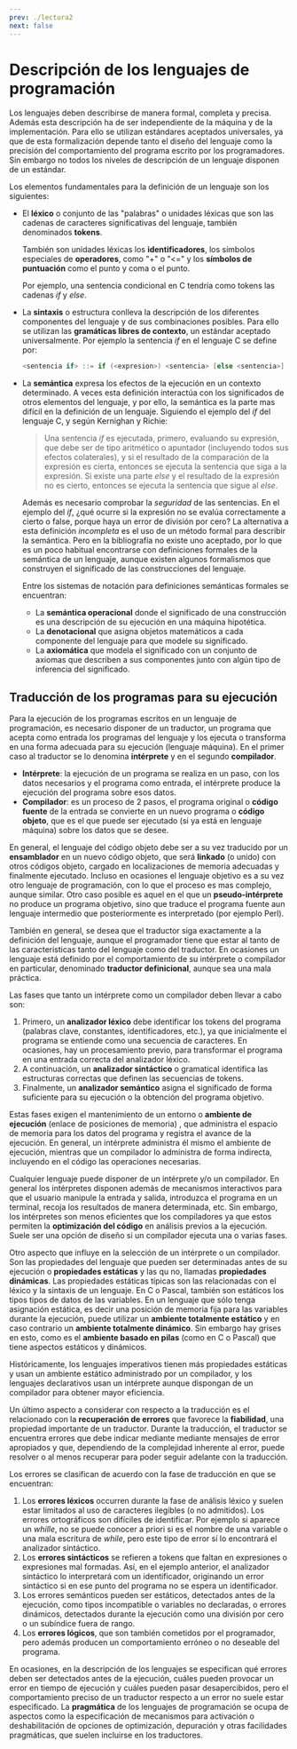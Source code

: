 ```yaml
---
prev: ./lectura2
next: false
---
```

# Descripción de los lenguajes de programación

Los lenguajes deben describirse de manera formal, completa y precisa. Además esta descripción ha de ser independiente de la máquina y de la implementación. Para ello se utilizan estándares aceptados universales, ya que de esta formalización depende tanto el diseño del lenguaje como la precisión del comportamiento del programa escrito por los programadores. Sin embargo no todos los niveles de descripción de un lenguaje disponen de un estándar.

Los elementos fundamentales para la definición de un lenguaje son los siguientes:

- El **léxico** o conjunto de las "palabras" o unidades léxicas que son las cadenas de caracteres significativas del lenguaje, también denominados **tokens**.
  
  También son unidades léxicas los **identificadores**, los símbolos especiales de **operadores**, como "+" o "<=" y los **símbolos de puntuación** como el punto y coma o el punto. 

  Por ejemplo, una sentencia condicional en C tendría como tokens las cadenas *if* y *else*.

- La **sintaxis** o estructura conlleva la descripción de los diferentes componentes del lenguaje y de sus combinaciones posibles. Para ello se utilizan las **gramáticas libres de contexto**, un estándar aceptado universalmente. Por ejemplo la sentencia *if* en el lenguaje C se define por:

  ``` C
  <sentencia if> ::= if (<expresion>) <sentencia> [else <sentencia>]
  ```

- La **semántica** expresa los efectos de la ejecución en un contexto determinado. A veces esta definición interactúa con los significados de otros elementos del lenguaje, y por ello, la semántica es la parte mas difícil en la definición de un lenguaje. Siguiendo el ejemplo del *if* del lenguaje C, y según Kernighan y Richie: 
 
  > Una sentencia *if* es ejecutada, primero, evaluando su expresión, que debe ser de tipo aritmético o apuntador (incluyendo todos sus efectos colaterales), y si el resultado de la comparación de la expresión es cierta, entonces se ejecuta la sentencia que siga a la expresión. Si existe una parte *else* y el resultado de la expresión no es cierto, entonces se ejecuta la sentencia que sigue al *else*.

  Además es necesario comprobar la *seguridad* de las sentencias. En el ejemplo del *if*, ¿qué ocurre si la expresión no se evalúa correctamente a cierto o false, porque haya un error de división por cero? La alternativa a esta definición *incompleta* es el uso de un método formal para describir la semántica. Pero en la bibliografía no existe uno aceptado, por lo que es un poco habitual encontrarse con definiciones formales de la semántica de un lenguaje, aunque existen algunos formalismos que construyen el significado de las construcciones del lenguaje.

  Entre los sistemas de notación para definiciones semánticas formales se encuentran:
   - La **semántica operacional** donde el significado de una construcción es una descripción de su ejecución en una máquina hipotética.
   - La **denotacional** que asigna objetos matemáticos a cada componente del lenguaje para que modele su significado.
   - La **axiomática** que modela el significado con un conjunto de axiomas que describen a sus componentes junto con algún tipo de inferencia del significado.

## Traducción de los programas para su ejecución

Para la ejecución de los programas escritos en un lenguaje de programación, es necesario disponer de un traductor, un programa que acepta como entrada los programas del lenguaje y los ejecuta o transforma en una forma adecuada para su ejecución (lenguaje máquina). En el primer caso al traductor se lo denomina **intérprete** y en el segundo **compilador**.

- **Intérprete**: la ejecución de un programa se realiza en un paso, con los datos necesarios y el programa como entrada, el intérprete produce la ejecución del programa sobre esos datos.
- **Compilador**: es un proceso de 2 pasos, el programa original o **código fuente** de la entrada se convierte en un nuevo programa o **código objeto**, que es el que puede ser ejecutado (si ya está en lenguaje máquina) sobre los datos que se desee.

En general, el lenguaje del código objeto debe ser a su vez traducido por un **ensamblador** en un nuevo código objeto, que será **linkado** (o unido) con otros códigos objeto, cargado en localizaciones de memoria adecuadas y finalmente ejecutado. Incluso en ocasiones el lenguaje objetivo es a su vez otro lenguaje de programación, con lo que el proceso es mas complejo, aunque similar. Otro caso posible es aquel en el que un **pseudo-intérprete** no produce un programa objetivo, sino que traduce el programa fuente aun lenguaje intermedio que posteriormente es interpretado (por ejemplo Perl).

También en general, se desea que el traductor siga exactamente a la definición del lenguaje, aunque el programador tiene que estar al tanto de las características tanto del lenguaje como del traductor. En ocasiones un lenguaje está definido por el comportamiento de su intérprete o compilador en particular, denominado **traductor definicional**, aunque sea una mala práctica.

Las fases que tanto un intérprete como un compilador deben llevar a cabo son:

1. Primero, un **analizador léxico** debe identificar los tokens del programa (palabras clave, constantes, identificadores, etc.), ya que inicialmente el programa se entiende como una secuencia de caracteres. En ocasiones, hay un procesamiento previo, para transformar el programa en una entrada correcta del analizador léxico.
2. A continuación, un **analizador sintáctico** o gramatical identifica las estructuras correctas que definen las secuencias de tokens.
3. Finalmente, un **analizador semántico** asigna el significado de forma suficiente para su ejecución o la obtención del programa objetivo.

Estas fases exigen el mantenimiento de un entorno o **ambiente de ejecución** (enlace de posiciones de memoria) , que administra el espacio de memoria para los datos del programa y registra el avance de la ejecución. En general, un intérprete administra él mismo el ambiente de ejecución, mientras que un compilador lo administra de forma indirecta, incluyendo en el código las operaciones necesarias.

Cualquier lenguaje puede disponer de un intérprete y/o un compilador. En general los intérpretes disponen además de mecanismos interactivos para que el usuario manipule la entrada y salida, introduzca el programa en un terminal, recoja los resultados de manera determinada, etc. Sin embargo, los intérpretes son menos eficientes que los compiladores ya que estos permiten la **optimización del código** en análisis previos a la ejecución. Suele ser una opción de diseño si un compilador ejecuta una o varias fases.

Otro aspecto que influye en la selección de un intérprete o un compilador. Son las propiedades del lenguaje que pueden ser determinadas antes de su ejecución o **propiedades estáticas** y las qu no, llamadas **propiedades dinámicas**. Las propiedades estáticas típicas son las relacionadas con el léxico y la sintaxis de un lenguaje. En C o Pascal, también son estáticos los tipos tipos de datos de las variables. En un lenguaje que sólo tenga asignación estática, es decir una posición de memoria fija para las variables durante la ejecución, puede utilizar un **ambiente totalmente estático** y en caso contrario un **ambiente totalmente dinámico**. Sin embargo hay grises en esto, como es el **ambiente basado en pilas** (como en C o Pascal) que tiene aspectos estáticos y dinámicos.

Históricamente, los lenguajes imperativos tienen más propiedades estáticas y usan un ambiente estático administrado por un compilador, y los lenguajes declarativos usan un intérprete aunque dispongan de un compilador para obtener mayor eficiencia.

Un último aspecto a considerar con respecto a la traducción es el relacionado con la **recuperación de errores** que favorece la **fiabilidad**, una propiedad importante de un traductor. Durante la traducción, el traductor se encuentra errores que debe indicar mediante mediante mensajes de error apropiados y que, dependiendo de la complejidad inherente al error, puede resolver o al menos recuperar para poder seguir adelante con la traducción.

Los errores se clasifican de acuerdo con la fase de traducción en que se encuentran:
1. Los **errores léxicos** occurren durante la fase de análisis léxico y suelen estar limitados al uso de caracteres ilegibles (o no admitidos). Los errores ortográficos son difíciles de identificar. Por ejemplo si aparece un *whille*, no se puede conocer a priori si es el nombre de una variable o una mala escritura de *while*, pero este tipo de error sí lo encontrará el analizador sintáctico.
2. Los **errores sintácticos** se refieren a tokens que faltan en expresiones o expresiones mal formadas. Así, en el ejemplo anterior, el analizador sintáctico lo interpretará com un identificador, originando un error sintáctico si en ese punto del programa no se espera un identificador.
3. Los errores semánticos pueden ser estáticos, detectados antes de la ejecución, como tipos incompatible o variables no declaradas, o errores dinámicos, detectados durante la ejecución como una división por cero o un subíndice fuera de rango.
4. Los **errores lógicos**, que son también cometidos por el programador, pero además producen un comportamiento erróneo o no deseable del programa.

En ocasiones, en la descripción de los lenguajes se especifican qué errores deben ser detectados antes de la ejecución, cuáles pueden provocar un error en tiempo de ejecución y cuáles pueden pasar desapercibidos, pero el comportamiento preciso de un traductor respecto a un error no suele estar especificado. La **pragmática** de los lenguajes de programación se ocupa de aspectos como la especificación de mecanismos para activación o deshabilitación de opciones de optimización, depuración y otras facilidades pragmáticas, que suelen incluirse en los traductores.